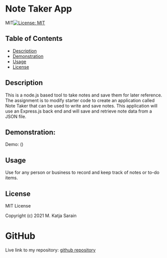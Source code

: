 # Note Taker App

MIT[![License: MIT](https://img.shields.io/badge/License-MIT-yellow.svg)](https://opensource.org/licenses/MIT) 
## Table of Contents
- [Description](#description)
- [Demonstration](#demonstration)
- [Usage](#usage)
- [License](#license)


## Description 
This is a node.js based tool to take notes and save them for later reference. The assignment is to modify starter code to create an application called Note Taker that can be used to write and save notes. This application will use an Express.js back end and will save and retrieve note data from a JSON file.

## Demonstration:
Demo: ()

## Usage
Use for any person or business to record and keep track of notes or to-do items.

## License
MIT License

Copyright (c) 2021 M. Katja Sarain

# GitHub

Live link to my repository: [github repository](https://github.com/MarSarain1919/Note-Taker)